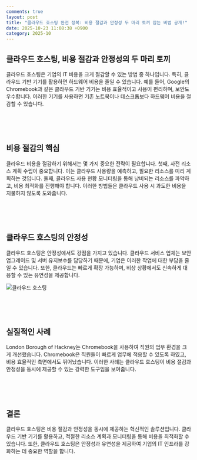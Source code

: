 ```yaml
---
comments: true
layout: post
title: "클라우드 호스팅 완전 정복: 비용 절감과 안정성 두 마리 토끼 잡는 비법 공개!"
date: 2025-10-23 11:08:38 +0900
category: 2025-10
---
```


## 클라우드 호스팅, 비용 절감과 안정성의 두 마리 토끼
클라우드 호스팅은 기업의 IT 비용을 크게 절감할 수 있는 방법 중 하나입니다. 특히, 클라우드 기반 기기를 활용하면 하드웨어 비용을 줄일 수 있습니다. 예를 들어, Google의 Chromebook과 같은 클라우드 기반 기기는 비용 효율적이고 사용이 편리하며, 보안도 우수합니다. 이러한 기기를 사용하면 기존 노트북이나 데스크톱보다 하드웨어 비용을 절감할 수 있습니다.

<br><br><br>

## 비용 절감의 핵심
클라우드 비용을 절감하기 위해서는 몇 가지 중요한 전략이 필요합니다. 첫째, 사전 리소스 계획 수립이 중요합니다. 이는 클라우드 사용량을 예측하고, 필요한 리소스를 미리 계획하는 것입니다. 둘째, 클라우드 사용 현황 모니터링을 통해 낭비되는 리소스를 파악하고, 비용 최적화를 진행해야 합니다. 이러한 방법들은 클라우드 사용 시 과도한 비용을 지불하지 않도록 도와줍니다.

<br><br><br>

## 클라우드 호스팅의 안정성
클라우드 호스팅은 안정성에서도 강점을 가지고 있습니다. 클라우드 서비스 업체는 보안 업그레이드 및 서버 유지보수를 담당하기 때문에, 기업은 이러한 작업에 대한 부담을 줄일 수 있습니다. 또한, 클라우드는 빠르게 확장 가능하며, 비상 상황에서도 신속하게 대응할 수 있는 유연성을 제공합니다.

![클라우드 호스팅](https://images.unsplash.com/photo-1536251062688-0185b521f349?crop=entropy&cs=tinysrgb&fit=max&fm=jpg&ixid=M3w4MTk5NDN8MHwxfHNlYXJjaHwxfHwlRUQlODElQjQlRUIlOUQlQkMlRUMlOUElQjAlRUIlOTMlOUN8ZW58MHx8fHwxNzYxMTg1MzEwfDA&ixlib=rb-4.1.0&q=80&w=400)

<br><br><br>

## 실질적인 사례
London Borough of Hackney는 Chromebook을 사용하여 직원의 업무 환경을 크게 개선했습니다. Chromebook은 직원들이 빠르게 업무에 적응할 수 있도록 하였고, 비용 효율적인 측면에서도 뛰어났습니다. 이러한 사례는 클라우드 호스팅이 비용 절감과 안정성을 동시에 제공할 수 있는 강력한 도구임을 보여줍니다.

<br><br><br>

## 결론
클라우드 호스팅은 비용 절감과 안정성을 동시에 제공하는 혁신적인 솔루션입니다. 클라우드 기반 기기를 활용하고, 적절한 리소스 계획과 모니터링을 통해 비용을 최적화할 수 있습니다. 또한, 클라우드 호스팅은 안정성과 유연성을 제공하여 기업의 IT 인프라를 강화하는 데 중요한 역할을 합니다.